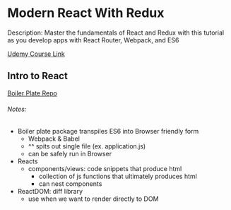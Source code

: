 # Modern React With Redux

Description: Master the fundamentals of React and Redux with this tutorial as you develop apps with React Router, Webpack, and ES6

[Udemy Course Link](https://www.udemy.com/react-redux/learn/v4/overview)

## Intro to React

[Boiler Plate Repo](https://github.com/StephenGrider/ReduxSimpleStarter)

###### Notes:
- Boiler plate package transpiles ES6 into Browser friendly form
  - Webpack & Babel
  - ^^ spits out single file (ex. application.js)
  - can be safely run in Browser
- Reacts
  - components/views: code snippets that produce html
    - collection of js functions that ultimately produces html
    - can nest components
- ReactDOM: diff library
  - use when we want to render directly to DOM
